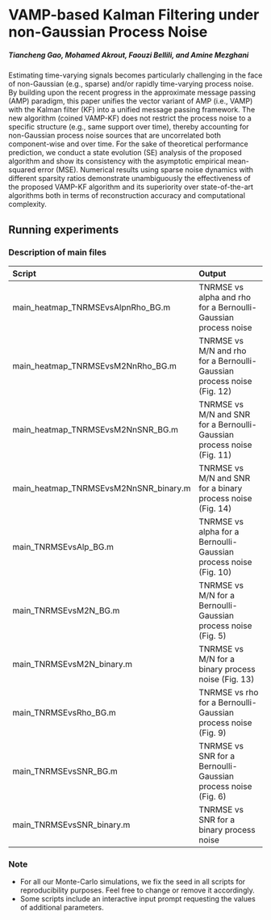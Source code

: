 # VAMP-based Kalman Filtering under non-Gaussian Process Noise
##### Tiancheng Gao, Mohamed Akrout, Faouzi Bellili, and Amine Mezghani

Estimating time-varying signals becomes particularly challenging in the face of non-Gaussian (e.g., sparse) and/or rapidly time-varying process noise. By building upon the recent progress in the approximate message passing (AMP) paradigm, this paper unifies the vector variant of AMP (i.e., VAMP) with the Kalman filter (KF) into a unified message passing framework. The new algorithm (coined VAMP-KF) does not restrict the process noise to a specific structure (e.g., same support over time), thereby accounting for non-Gaussian process noise sources that are uncorrelated both component-wise and over time. For the sake of theoretical performance prediction, we conduct a state evolution (SE) analysis of the proposed algorithm and show its consistency with the asymptotic empirical mean-squared error (MSE). Numerical results using sparse noise dynamics with different sparsity ratios demonstrate unambiguously the effectiveness of the proposed VAMP-KF algorithm and its superiority over state-of-the-art algorithms both in terms of reconstruction accuracy and computational complexity.

## Running experiments
### Description of main files
| Script &nbsp; &nbsp; &nbsp; &nbsp; | Output |
| :---         |     :---      |
| main_heatmap_TNRMSEvsAlpnRho_BG.m     |     TNRMSE vs alpha and rho for a Bernoulli-Gaussian process noise            |
| main_heatmap_TNRMSEvsM2NnRho_BG.m     |     TNRMSE vs M/N and rho for a Bernoulli-Gaussian process noise (Fig. 12)    |
| main_heatmap_TNRMSEvsM2NnSNR_BG.m     |     TNRMSE vs M/N and SNR for a Bernoulli-Gaussian process noise (Fig. 11)    |
| main_heatmap_TNRMSEvsM2NnSNR_binary.m |     TNRMSE vs M/N and SNR for a binary process noise (Fig. 14)                |
| main_TNRMSEvsAlp_BG.m                 |     TNRMSE vs alpha for a Bernoulli-Gaussian process noise (Fig. 10)          |
| main_TNRMSEvsM2N_BG.m                 |     TNRMSE vs M/N for a Bernoulli-Gaussian process noise (Fig. 5)             |
| main_TNRMSEvsM2N_binary.m             |     TNRMSE vs M/N for a binary process noise (Fig. 13)                        |
| main_TNRMSEvsRho_BG.m                 |     TNRMSE vs rho for a Bernoulli-Gaussian process noise (Fig. 9)             |
| main_TNRMSEvsSNR_BG.m                 |     TNRMSE vs SNR for a Bernoulli-Gaussian process noise (Fig. 6)             |
| main_TNRMSEvsSNR_binary.m             |     TNRMSE vs SNR for a binary process noise                                  |

### Note
- For all our Monte-Carlo simulations, we fix the seed in all scripts for reproducibility purposes. Feel free to change or remove it accordingly.
- Some scripts include an interactive input prompt requesting the values of additional parameters.

